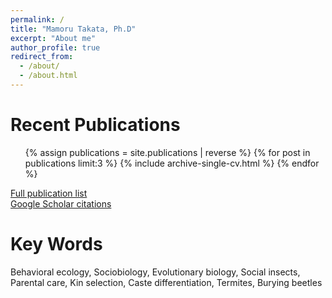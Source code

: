 ```yaml
---
permalink: /
title: "Mamoru Takata, Ph.D"
excerpt: "About me"
author_profile: true
redirect_from: 
  - /about/
  - /about.html
---
```


# Recent Publications

   <ul>{% assign publications = site.publications | reverse %}
  {% for post in publications limit:3 %}
    {% include archive-single-cv.html %}
  {% endfor %}</ul>

[Full publication list](https://mamorutakata.github.io/cv/#publications)  
[Google Scholar citations](https://scholar.google.com/citations?user=1fHBRKMAAAAJ)  


# Key Words
Behavioral ecology, Sociobiology, Evolutionary biology, Social insects, Parental care, Kin selection, Caste differentiation, Termites, Burying beetles
